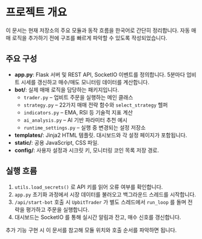 # 프로젝트 개요

이 문서는 현재 저장소의 주요 모듈과 동작 흐름을 한국어로 간단히 정리합니다. 
자동 매매 로직을 추가하기 전에 구조를 빠르게 파악할 수 있도록 작성되었습니다.

## 주요 구성
- **app.py**: Flask 서버 및 REST API, SocketIO 이벤트를 정의합니다. 
  5분마다 업비트 시세를 갱신하고 매수/매도 모니터링 데이터를 계산합니다.
- **bot/**: 실제 매매 로직을 담당하는 패키지입니다.
  - `trader.py` – 업비트 주문을 실행하는 메인 클래스
  - `strategy.py` – 22가지 매매 전략 함수와 `select_strategy` 헬퍼
  - `indicators.py` – EMA, RSI 등 기술적 지표 계산
  - `ai_analysis.py` – AI 기반 파라미터 추천 예시
  - `runtime_settings.py` – 실행 중 변경되는 설정 저장소
- **templates/**: Jinja2 HTML 템플릿. 대시보드와 각 설정 페이지가 포함됩니다.
- **static/**: 공용 JavaScript, CSS 파일.
- **config/**: 사용자 설정과 시크릿 키, 모니터링 코인 목록 저장 경로.

## 실행 흐름
1. `utils.load_secrets()` 로 API 키를 읽어 오류 여부를 확인합니다.
2. `app.py` 초기화 과정에서 시장 데이터를 불러오고 백그라운드 스레드를 시작합니다.
3. `/api/start-bot` 호출 시 `UpbitTrader` 가 별도 스레드에서 `run_loop` 를 돌며
   전략을 평가하고 주문을 실행합니다.
4. 대시보드는 SocketIO 를 통해 실시간 알림과 잔고, 매수 신호를 갱신합니다.

추가 기능 구현 시 이 문서를 참고해 모듈 위치와 호출 순서를 파악하면 됩니다.
